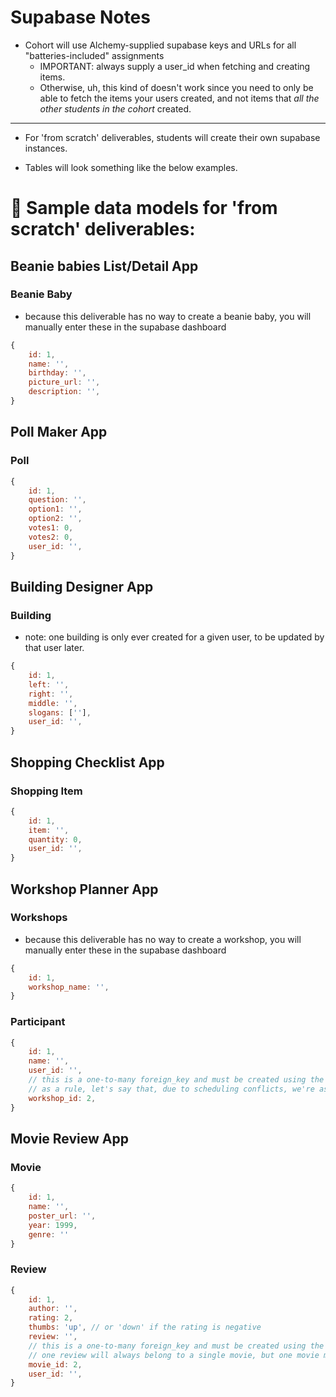 # Supabase Notes

- Cohort will use Alchemy-supplied supabase keys and URLs for all "batteries-included" assignments
    - IMPORTANT: always supply a user_id when fetching and creating items.
    - Otherwise, uh, this kind of doesn't work since you need to only be able to fetch the items your users created, and not items that _all the other students in the cohort_ created.

---

- For 'from scratch' deliverables, students will create their own supabase instances. 

- Tables will look something like the below examples.

# 🍳 Sample data models for 'from scratch' deliverables:

## Beanie babies List/Detail App

### Beanie Baby 
- because this deliverable has no way to create a beanie baby, you will manually enter these in the supabase dashboard
```js
{
    id: 1,
    name: '',
    birthday: '',
    picture_url: '',
    description: '',
}
```

## Poll Maker App

### Poll
```js
{
    id: 1,
    question: '',
    option1: '',
    option2: '',
    votes1: 0,
    votes2: 0,
    user_id: '',
}
```

## Building Designer App

### Building
- note: one building is only ever created for a given user, to be updated by that user later.
```js
{
    id: 1,
    left: '',
    right: '',
    middle: '',
    slogans: [''],
    user_id: '',
}
```

## Shopping Checklist App

### Shopping Item
```js
{
    id: 1,
    item: '',
    quantity: 0,
    user_id: '',
}
```

## Workshop Planner App

### Workshops
- because this deliverable has no way to create a workshop, you will manually enter these in the supabase dashboard
```js
{
    id: 1,
    workshop_name: '',
}
```

### Participant 
```js
{
    id: 1,
    name: '',
    user_id: '',
    // this is a one-to-many foreign_key and must be created using the "chain link" feature in the supabase dashboard
    // as a rule, let's say that, due to scheduling conflicts, we're assuming that a participant can only enroll in a single workshop, but that a single workshop will, of course, have many students enrolled.
    workshop_id: 2,
}
```

## Movie Review App

### Movie
```js
{
    id: 1,
    name: '',
    poster_url: '',
    year: 1999,
    genre: ''
}
```

### Review
```js
{
    id: 1,
    author: '',
    rating: 2,
    thumbs: 'up', // or 'down' if the rating is negative
    review: '',
    // this is a one-to-many foreign_key and must be created using the "chain link" feature in the supabase dashboard
    // one review will always belong to a single movie, but one movie may have multiple reviews
    movie_id: 2,
    user_id: '',
}

```